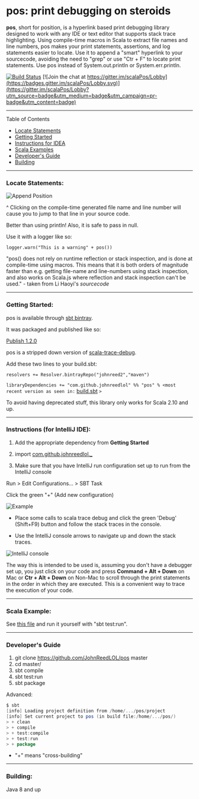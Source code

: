 # pos: print debugging on steroids

**pos**, short for position, is a hyperlink based print debugging library designed to work with any IDE or text editor that supports stack trace highlighting. Using compile-time macros in Scala to extract file names and line numbers, pos makes your print statements, assertions, and log statements easier to locate. Use it to append a "smart" hyperlink to your sourcecode, avoiding the need to "grep" or use "Ctr + F" to locate print statements. Use pos instead of System.out.println or System.err.println.

[![Build Status](https://travis-ci.com/JohnReedLOL/pos.svg?branch=master)](https://travis-ci.com/JohnReedLOL/pos) [![Join the chat at https://gitter.im/scalaPos/Lobby](https://badges.gitter.im/scalaPos/Lobby.svg)](https://gitter.im/scalaPos/Lobby?utm_source=badge&utm_medium=badge&utm_campaign=pr-badge&utm_content=badge)

____________________________________________________________________________________________________________________

Table of Contents

* <a href="#Locate-Statements">Locate Statements</a>
* <a href="#Getting-Started">Getting Started</a>
* <a href="#Instructions">Instructions for IDEA</a>
* <a href="#Scala-Examples">Scala Examples</a>
* <a href="#Developers-Guide">Developer's Guide</a>
* <a href="#Building">Building</a>

____________________________________________________________________________________________________________________


<a name="Locate-Statements"></a>

### Locate Statements:

![Append Position](https://i.imgur.com/aoLoJkM.png)

^ Clicking on the compile-time generated file name and line number will cause you to jump to that line in your source code.

Better than using println! Also, it is safe to pass in null.

Use it with a logger like so:

`logger.warn("This is a warning" + pos())`

"pos() does not rely on runtime reflection or stack inspection, and is done at compile-time using macros. This means that it is both orders of magnitude faster than e.g. getting file-name and line-numbers using stack inspection, and also works on Scala.js where reflection and stack inspection can't be used." - taken from Li Haoyi's *sourcecode*

____________________________________________________________________________________________________________________

<a name="Getting-Started"></a>

### Getting Started:

pos is available through [sbt bintray](https://bintray.com/johnreed2/maven/pos).

It was packaged and published like so:

[Publish 1.2.0](https://gist.githubusercontent.com/JohnReedLOL/e8d43e59bb296dea923da335b5f6fe39/raw/4b0108345074f567c84b2becb31248376a5dca71/publish_1.2.0.txt)

pos is a stripped down version of [scala-trace-debug](https://github.com/JohnReedLOL/scala-trace-debug).

Add these two lines to your build.sbt:

`resolvers += Resolver.bintrayRepo("johnreed2","maven")`

`libraryDependencies += "com.github.johnreedlol" %% "pos" % <most recent version as seen in:` [build.sbt](build.sbt) `>`

To avoid having deprecated stuff, this library only works for Scala 2.10 and up.
____________________________________________________________________________________________________________________

<a name="Instructions"></a>

### Instructions (for IntelliJ IDE):

1. Add the appropriate dependency from **Getting Started**

2. import [com.github.johnreedlol._](src/main/scala/com/github/johnreedlol/package.scala)

3. Make sure that you have IntelliJ run configuration set up to run from the IntelliJ console

Run > Edit Configurations... > SBT Task

Click the green "+" (Add new configuration)

![Example](https://i.imgur.com/hQsYPDW.png)

- Place some calls to scala trace debug and click the green 'Debug' (Shift+F9) button and follow the stack traces in the console. 
 
- Use the IntelliJ console arrows to navigate up and down the stack traces.

![IntelliJ console](https://i.imgur.com/0reDRBO.png)

The way this is intended to be used is, assuming you don't have a debugger set up, you just click on your code and press **Command + Alt + Down** on Mac or **Ctr + Alt + Down** on Non-Mac to scroll through the print statements in the order in which they are executed. This is a convenient way to trace the execution of your code.

____________________________________________________________________________________________________________________

<a name="Scala-Examples"></a>

### Scala Example:

See [this file](src/test/scala/my/pkg/Main.scala) and run it yourself with "sbt test:run".

____________________________________________________________________________________________________________________

### Developer's Guide

<a name="Developers-Guide"></a>

1. git clone https://github.com/JohnReedLOL/pos master
2. cd master/
3. sbt compile
4. sbt test:run
5. sbt package

Advanced: 
```scala
$ sbt
[info] Loading project definition from /home/.../pos/project
[info] Set current project to pos (in build file:/home/.../pos/)
> + clean
> + compile
> + test:compile
> + test:run
> + package
```

* "+" means "cross-building"

____________________________________________________________________________________________________________________

<a name="Building"></a>

### Building:

Java 8 and up
